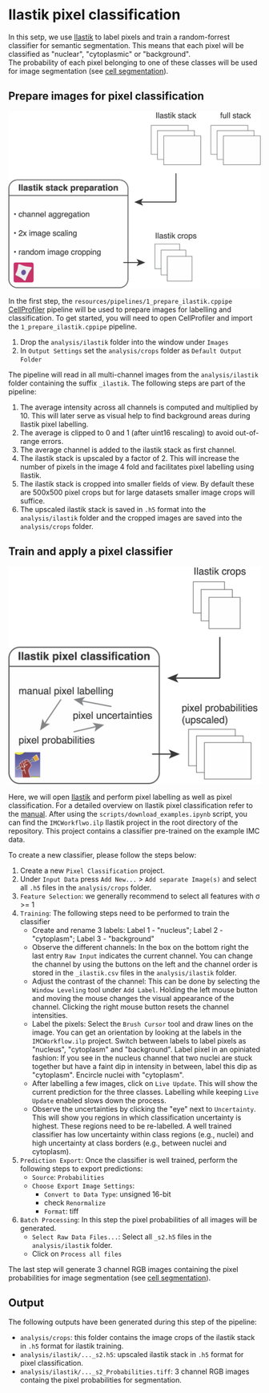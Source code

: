 # Ilastik pixel classification

In this setp, we use [Ilastik](https://www.ilastik.org/) to label pixels and train a random-forrest classifier for semantic segmentation. 
This means that each pixel will be classified as "nuclear", "cytoplasmic" or "background".  
The probability of each pixel belonging to one of these classes will be used for image segmentation (see [cell segmentation](segmentation.md)).

## Prepare images for pixel classification

![prepro](img/ilastik_prep.png)

In the first step, the `resources/pipelines/1_prepare_ilastik.cppipe` [CellProfiler](https://cellprofiler.org/) pipeline will be used to prepare images for labelling and classification.
To get started, you will need to open CellProfiler and import the `1_prepare_ilastik.cppipe` pipeline.

1. Drop the `analysis/ilastik` folder into the window under `Images`  
2. In `Output Settings` set the `analysis/crops` folder as `Default Output Folder`  

The pipeline will read in all multi-channel images from the `analysis/ilastik` folder containing the suffix `_ilastik`. 
The following steps are part of the pipeline:

1. The average intensity across all channels is computed and multiplied by 10. This will later serve as visual help to find background areas during Ilastik pixel labelling.  
2. The average is clipped to 0 and 1 (after uint16 rescaling) to avoid out-of-range errors.  
3. The average channel is added to the ilastik stack as first channel.  
4. The ilastik stack is upscaled by a factor of 2. This will increase the number of pixels in the image 4 fold and facilitates pixel labelling using Ilastik.  
5. The ilastik stack is cropped into smaller fields of view. By default these are 500x500 pixel crops but for large datasets smaller image crops will suffice.  
6. The upscaled ilastik stack is saved in `.h5` format into the `analysis/ilastik` folder and the cropped images are saved into the `analysis/crops` folder.  

## Train and apply a pixel classifier

![prepro](img/ilastik_class.png)

Here, we will open [Ilastik](https://www.ilastik.org/) and perform pixel labelling as well as pixel classification.
For a detailed overview on Ilastik pixel classification refer to the [manual](https://www.ilastik.org/documentation/pixelclassification/pixelclassification).
After using the `scripts/download_examples.ipynb` script, you can find the `IMCWorkflwo.ilp` Ilastik project in the root directory of the repository.
This project contains a classifier pre-trained on the example IMC data.

To create a new classifier, please follow the steps below:

1. Create a new  `Pixel Classification` project.
2. Under `Input Data` press `Add New...` > `Add separate Image(s)` and select all `.h5` files in the `analysis/crops` folder.  
3. `Feature Selection`: we generally recommend to select all features with &sigma; >= 1  
4. `Training`: The following steps need to be performed to train the classifier
    * Create and rename 3 labels: Label 1 - "nucleus"; Label 2 - "cytoplasm"; Label 3 - "background"
    * Observe the different channels: In the box on the bottom right the last entry `Raw Input` indicates the current channel. You can change the channel by using the buttons on the left and the channel order is stored in the `_ilastik.csv` files in the `analysis/ilastik` folder.
    * Adjust the contrast of the channel: This can be done by selecting the `Window Leveling` tool under `Add Label`. Holding the left mouse button and moving the mouse changes the visual appearance of the channel. Clicking the right mouse button resets the channel intensities.
    * Label the pixels: Select the `Brush Cursor` tool and draw lines on the image. You can get an orientation by looking at the labels in the `IMCWorkflow.ilp` project. Switch between labels to label pixels as "nucleus", "cytoplasm" and "background". Label pixel in an opiniated fashion: If you see in the nucleus channel that two nuclei are stuck together but have a faint dip in intensity in between, label this dip as "cytoplasm". Encircle nuclei with "cytoplasm".  
    * After labelling a few images, click on `Live Update`. This will show the current prediction for the three classes. Labelling while keeping `Live Update` enabled slows down the process.
    * Observe the uncertainties by clicking the "eye" next to `Uncertainty`. This will show you regions in which classification uncertainty is highest. These regions need to be re-labelled. A well trained classifier has low uncertainty within class regions (e.g., nuclei) and high uncertainty at class borders (e.g., between nuclei and cytoplasm).
5. `Prediction Export`: Once the classifier is well trained, perform the following steps to export predictions:
    * `Source`: `Probabilities`
    * `Choose Export Image Settings`: 
        - `Convert to Data Type`: unsigned 16-bit
        - check `Renormalize`
        - `Format`: tiff
6. `Batch Processing`: In this step the pixel probabilities of all images will be generated.
    * `Select Raw Data Files...`: Select all `_s2.h5` files in the `analysis/ilastik` folder.
    * Click on `Process all files`

The last step will generate 3 channel RGB images containing the pixel probabilities for image segmentation (see [cell segmentation](segmentation.md)).
        
## Output

The following outputs have been generated during this step of the pipeline:

* `analysis/crops`: this folder contains the image crops of the ilastik stack in `.h5` format for ilastik training.
* `analysis/ilastik/..._s2.h5`: upscaled ilastik stack in `.h5` format for pixel classification.  
* `analysis/ilastik/..._s2_Probabilities.tiff`: 3 channel RGB images containg the pixel probabilities for segmentation.